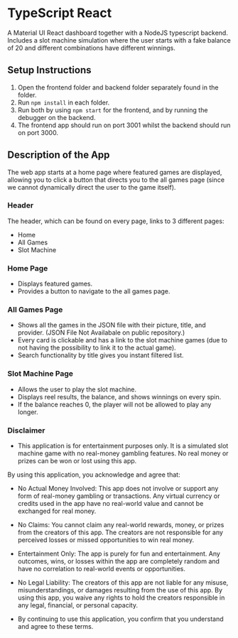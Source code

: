 # TypeScript React

A Material UI React dashboard together with a NodeJS typescript backend. Includes a slot machine simulation where the user starts with a fake balance of 20 and different combinations have different winnings.

## Setup Instructions

1. Open the frontend folder and backend folder separately found in the folder.
2. Run `npm install` in each folder.
3. Run both by using `npm start` for the frontend, and by running the debugger on the backend.
4. The frontend app should run on port 3001 whilst the backend should run on port 3000.

## Description of the App

The web app starts at a home page where featured games are displayed, allowing you to click a button that directs you to the all games page (since we cannot dynamically direct the user to the game itself).

### Header

The header, which can be found on every page, links to 3 different pages:
- Home
- All Games
- Slot Machine

### Home Page

- Displays featured games.
- Provides a button to navigate to the all games page.

### All Games Page

- Shows all the games in the JSON file with their picture, title, and provider. (JSON File Not Availabale on public repository.)
- Every card is clickable and has a link to the slot machine games (due to not having the possibility to link it to the actual game).
- Search functionality by title gives you instant filtered list.

### Slot Machine Page

- Allows the user to play the slot machine.
- Displays reel results, the balance, and shows winnings on every spin.
- If the balance reaches 0, the player will not be allowed to play any longer.


### Disclaimer

- This application is for entertainment purposes only. It is a simulated slot machine game with no real-money gambling features. No real money or prizes can be won or lost using this app.

By using this application, you acknowledge and agree that:

- No Actual Money Involved: This app does not involve or support any form of real-money gambling or transactions. Any virtual currency or credits used in the app have no real-world value and cannot be exchanged for real money.

- No Claims: You cannot claim any real-world rewards, money, or prizes from the creators of this app. The creators are not responsible for any perceived losses or missed opportunities to win real money.

- Entertainment Only: The app is purely for fun and entertainment. Any outcomes, wins, or losses within the app are completely random and have no correlation to real-world events or opportunities.

- No Legal Liability: The creators of this app are not liable for any misuse, misunderstandings, or damages resulting from the use of this app. By using this app, you waive any rights to hold the creators responsible in any legal, financial, or personal capacity.

- By continuing to use this application, you confirm that you understand and agree to these terms.